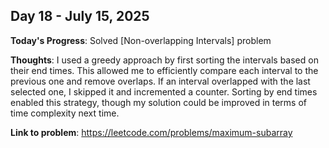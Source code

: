 
## Day 18 - July 15, 2025

**Today's Progress**: Solved [Non-overlapping Intervals] problem

**Thoughts**: I used a greedy approach by first sorting the intervals based on their end times. This allowed me to efficiently compare each interval to the previous one and remove overlaps. If an interval overlapped with the last selected one, I skipped it and incremented a counter. Sorting by end times enabled this strategy, though my solution could be improved in terms of time complexity next time.

**Link to problem**: https://leetcode.com/problems/maximum-subarray



